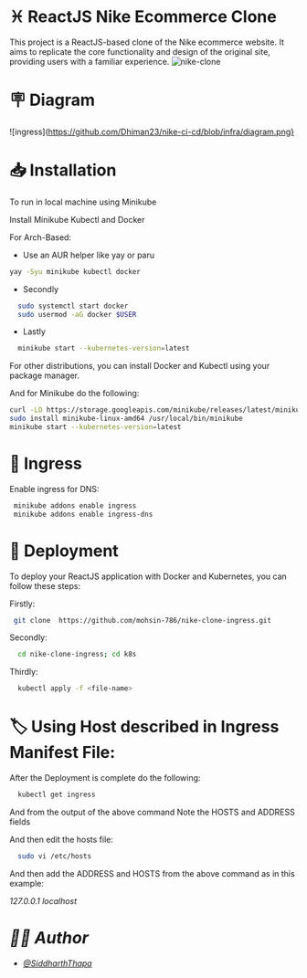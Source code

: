 
# :pisces: ReactJS Nike Ecommerce Clone

This project is a ReactJS-based clone of the Nike ecommerce website. It aims to replicate the core functionality and design of the original site, providing users with a familiar experience.
![nike-clone](https://github.com/mohsin-786/nike-clone-ingress/assets/109455638/e2b8e06d-7318-4559-8904-ff6235b4bf38)



# :placard: Diagram
![ingress](https://github.com/Dhiman23/nike-ci-cd/blob/infra/diagram.png}



# :inbox_tray: Installation

To run in local machine using Minikube

Install Minikube Kubectl and Docker

For Arch-Based:

-  Use an AUR helper like yay or paru

```bash
yay -Syu minikube kubectl docker
```
- Secondly
```bash
  sudo systemctl start docker
  sudo usermod -aG docker $USER
```    
- Lastly
```bash
  minikube start --kubernetes-version=latest
```

 For other distributions, you can install Docker and Kubectl using your package manager.
 
 And for Minikube do the following:


```bash
curl -LO https://storage.googleapis.com/minikube/releases/latest/minikube-linux-amd64
sudo install minikube-linux-amd64 /usr/local/bin/minikube
minikube start --kubernetes-version=latest

```

# :twisted_rightwards_arrows: Ingress

Enable ingress for DNS:

```bash
 minikube addons enable ingress 
 minikube addons enable ingress-dns
```




# :satellite: Deployment

To deploy your ReactJS application with Docker and Kubernetes, you can follow these steps:

Firstly:

```bash
 git clone  https://github.com/mohsin-786/nike-clone-ingress.git
```

Secondly:
```bash
  cd nike-clone-ingress; cd k8s
```

Thirdly:
```bash
  kubectl apply -f <file-name>
```

# :label: Using Host described in Ingress Manifest File:

After the Deployment is complete do the following:
```bash
  kubectl get ingress
```

And from the output of the above command
Note the HOSTS and ADDRESS fields

And then edit the hosts file:
```bash
  sudo vi /etc/hosts
```
And then add the ADDRESS and HOSTS from the above command as in this example:

<address> <host>
127.0.0.1 localhost

# :man_technologist: Author

- [@SiddharthThapa](https://github.com/SMThapa)




